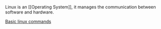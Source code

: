 Linux is an [[Operating System]], it manages the communication between software and hardware.

[Basic linux commands](OS-and-Computers/linux/commands/Basic%20commands.md)
